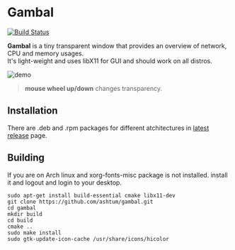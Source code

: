 # Gambal

[![Build Status](https://travis-ci.com/ashtum/gambal.svg?branch=master)](https://travis-ci.com/ashtum/gambal)

**Gambal** is a tiny transparent window that provides an overview of network, CPU and memory usages.  
It's light-weight and uses libX11 for GUI and should work on all distros.

![demo](https://user-images.githubusercontent.com/11743154/127499775-e5237d27-da46-48da-a8ae-cf082ce0876c.gif)
> **mouse wheel up/down** changes transparency.  

## Installation

There are .deb and .rpm packages for different atchitectures in [latest release](https://github.com/ashtum/gambal/releases/latest) page.

## Building

If you are on Arch linux and xorg-fonts-misc package is not installed. install it and logout and login to your desktop.

```shell
sudo apt-get install build-essential cmake libx11-dev
git clone https://github.com/ashtum/gambal.git
cd gambal
mkdir build
cd build
cmake ..
sudo make install
sudo gtk-update-icon-cache /usr/share/icons/hicolor
```
